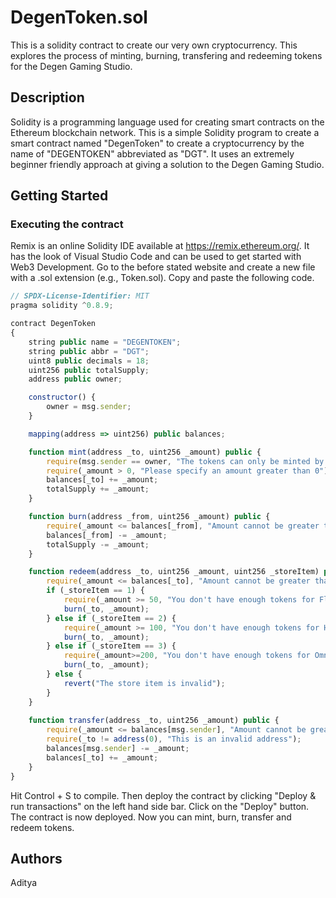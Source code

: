 # DegenToken.sol

This is a solidity contract to create our very own cryptocurrency. This explores the process of minting, burning, transfering and redeeming tokens for the Degen Gaming Studio.

## Description

Solidity is a programming language used for creating smart contracts on the Ethereum blockchain network. This is a simple Solidity program to create a smart contract named "DegenToken" to create a cryptocurrency by the name of "DEGENTOKEN" abbreviated as "DGT". It uses an extremely beginner friendly approach at giving a solution to the Degen Gaming Studio.

## Getting Started

### Executing the contract

Remix is an online Solidity IDE available at https://remix.ethereum.org/. It has the look of Visual Studio Code and can be used to get started with Web3 Development. Go to the before stated website and create a new file with a .sol extension (e.g., Token.sol). Copy and paste the following code.

```javascript
// SPDX-License-Identifier: MIT
pragma solidity ^0.8.9; 

contract DegenToken 
{
    string public name = "DEGENTOKEN";
    string public abbr = "DGT";
    uint8 public decimals = 18;
    uint256 public totalSupply;
    address public owner;

    constructor() {
        owner = msg.sender;
    }

    mapping(address => uint256) public balances;

    function mint(address _to, uint256 _amount) public {
        require(msg.sender == owner, "The tokens can only be minted by the owner of this contract");
        require(_amount > 0, "Please specify an amount greater than 0");
        balances[_to] += _amount;
        totalSupply += _amount;
    }

    function burn(address _from, uint256 _amount) public {
        require(_amount <= balances[_from], "Amount cannot be greater than balance");
        balances[_from] -= _amount;
        totalSupply -= _amount;
    }

    function redeem(address _to, uint256 _amount, uint256 _storeItem) public { 
        require(_amount <= balances[_to], "Amount cannot be greater than balance");
        if (_storeItem == 1) {
            require(_amount >= 50, "You don't have enough tokens for Flaming Sword");
            burn(_to, _amount);
        } else if (_storeItem == 2) {
            require(_amount >= 100, "You don't have enough tokens for Hydron Canon");
            burn(_to, _amount);
        } else if (_storeItem == 3) {
            require(_amount>=200, "You don't have enough tokens for Omnipotent Chakra");
            burn(_to, _amount);
        } else {
            revert("The store item is invalid");
        }
    }
    
    function transfer(address _to, uint256 _amount) public {
        require(_amount <= balances[msg.sender], "Amount cannot be greater than balance");
        require(_to != address(0), "This is an invalid address");
        balances[msg.sender] -= _amount;
        balances[_to] += _amount;
    }
}

```

Hit Control + S to compile. Then deploy the contract by clicking "Deploy & run transactions" on the left hand side bar. Click on the "Deploy" button. The contract is now deployed. Now you can mint, burn, transfer and redeem tokens.


## Authors

Aditya
